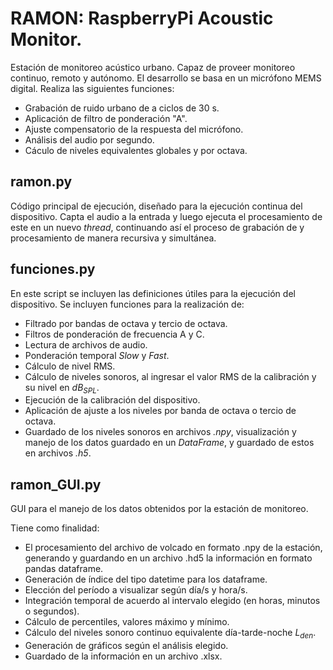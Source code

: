 # RAMON: RaspberryPi Acoustic Monitor.

Estación de monitoreo acústico urbano. Capaz de proveer monitoreo continuo, remoto y autónomo. El desarrollo se basa en un micrófono MEMS digital. Realiza las siguientes funciones:

* Grabación de ruido urbano de a ciclos de 30 s.
* Aplicación de filtro de ponderación "A".
* Ajuste compensatorio de la respuesta del micrófono.
* Análisis del audio por segundo.
* Cáculo de niveles equivalentes globales y por octava.

## ramon.py

Código principal de ejecución, diseñado para la ejecución continua del dispositivo. Capta el audio a la entrada y luego ejecuta el procesamiento de este en un nuevo *thread*, continuando así el proceso de grabación de y procesamiento de manera recursiva y simultánea.

## funciones.py

En este script se incluyen las definiciones útiles para la ejecución del dispositivo. Se incluyen funciones para la realización de:

* Filtrado por bandas de octava y tercio de octava.
* Filtros de ponderación de frecuencia A y C.
* Lectura de archivos de audio.
* Ponderación temporal *Slow* y *Fast*.
* Cálculo de nivel RMS.
* Cálculo de niveles sonoros, al ingresar el valor RMS de la calibración y su nivel en $dB_{SPL}$.
* Ejecución de la calibración del dispositivo.
* Aplicación de ajuste a los niveles por banda de octava o tercio de octava.
* Guardado de los niveles sonoros en archivos *.npy*, visualización y manejo de los datos guardado en un *DataFrame*, y guardado de estos en archivos *.h5*.

## ramon_GUI.py

GUI para el manejo de los datos obtenidos por la estación de monitoreo.

Tiene como finalidad:

* El procesamiento del archivo de volcado en formato .npy de la estación, generando y guardando en un archivo .hd5 la información en formato pandas dataframe.
* Generación de índice del tipo datetime para los dataframe.
* Elección del período a visualizar según día/s y hora/s.
* Integración temporal de acuerdo al intervalo elegido (en horas, minutos o segundos).
* Cálculo de percentiles, valores máximo y mínimo.
* Cálculo del niveles sonoro continuo equivalente día-tarde-noche $L_{den}$.
* Generación de gráficos según el análisis elegido.
* Guardado de la información en un archivo .xlsx.
